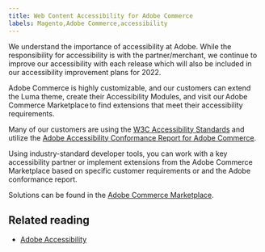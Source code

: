 ```yaml
---
title: Web Content Accessibility for Adobe Commerce
labels: Magento,Adobe Commerce,accessibility
---
```


We understand the importance of accessibility at Adobe. While the responsibility for accessibility is with the partner/merchant, we continue to improve our accessibility with each release which will also be included in our accessibility improvement plans for 2022.  

Adobe Commerce is highly customizable, and our customers can extend the Luma theme, create their Accessibility Modules, and visit our Adobe Commerce Marketplace to find extensions that meet their accessibility requirements.

Many of our customers are using the [W3C Accessibility Standards](https://www.w3.org/WAI/standards-guidelines/) and utilize the [Adobe Accessibility Conformance Report for Adobe Commerce](https://www.adobe.com/accessibility/compliance/adobe-commerce-2021-acr.html).

Using industry-standard developer tools, you can work with a key accessibility partner or implement extensions from the Adobe Commerce Marketplace based on specific customer requirements or and the Adobe conformance report.

Solutions can be found in the [Adobe Commerce Marketplace](https://marketplace.magento.com/).

## Related reading

* [Adobe Accessibility](https://www.adobe.com/accessibility.html)
